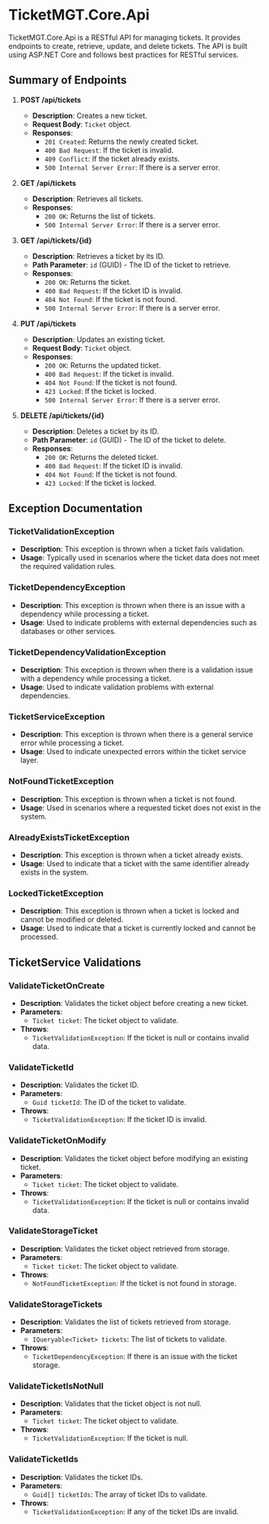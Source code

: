 # TicketMGT.Core.Api

TicketMGT.Core.Api is a RESTful API for managing tickets. It provides endpoints to create, retrieve, update, and delete tickets. The API is built using ASP.NET Core and follows best practices for RESTful services.

## Summary of Endpoints

1. **POST /api/tickets**
   - **Description**: Creates a new ticket.
   - **Request Body**: `Ticket` object.
   - **Responses**:
     - `201 Created`: Returns the newly created ticket.
     - `400 Bad Request`: If the ticket is invalid.
     - `409 Conflict`: If the ticket already exists.
     - `500 Internal Server Error`: If there is a server error.

2. **GET /api/tickets**
   - **Description**: Retrieves all tickets.
   - **Responses**:
     - `200 OK`: Returns the list of tickets.
     - `500 Internal Server Error`: If there is a server error.

3. **GET /api/tickets/{id}**
   - **Description**: Retrieves a ticket by its ID.
   - **Path Parameter**: `id` (GUID) - The ID of the ticket to retrieve.
   - **Responses**:
     - `200 OK`: Returns the ticket.
     - `400 Bad Request`: If the ticket ID is invalid.
     - `404 Not Found`: If the ticket is not found.
     - `500 Internal Server Error`: If there is a server error.

4. **PUT /api/tickets**
   - **Description**: Updates an existing ticket.
   - **Request Body**: `Ticket` object.
   - **Responses**:
     - `200 OK`: Returns the updated ticket.
     - `400 Bad Request`: If the ticket is invalid.
     - `404 Not Found`: If the ticket is not found.
     - `423 Locked`: If the ticket is locked.
     - `500 Internal Server Error`: If there is a server error.

5. **DELETE /api/tickets/{id}**
   - **Description**: Deletes a ticket by its ID.
   - **Path Parameter**: `id` (GUID) - The ID of the ticket to delete.
   - **Responses**:
     - `200 OK`: Returns the deleted ticket.
     - `400 Bad Request`: If the ticket ID is invalid.
     - `404 Not Found`: If the ticket is not found.
     - `423 Locked`: If the ticket is locked.

## Exception Documentation

### TicketValidationException

- **Description**: This exception is thrown when a ticket fails validation.
- **Usage**: Typically used in scenarios where the ticket data does not meet the required validation rules.

### TicketDependencyException

- **Description**: This exception is thrown when there is an issue with a dependency while processing a ticket.
- **Usage**: Used to indicate problems with external dependencies such as databases or other services.

### TicketDependencyValidationException

- **Description**: This exception is thrown when there is a validation issue with a dependency while processing a ticket.
- **Usage**: Used to indicate validation problems with external dependencies.

### TicketServiceException

- **Description**: This exception is thrown when there is a general service error while processing a ticket.
- **Usage**: Used to indicate unexpected errors within the ticket service layer.

### NotFoundTicketException

- **Description**: This exception is thrown when a ticket is not found.
- **Usage**: Used in scenarios where a requested ticket does not exist in the system.

### AlreadyExistsTicketException

- **Description**: This exception is thrown when a ticket already exists.
- **Usage**: Used to indicate that a ticket with the same identifier already exists in the system.

### LockedTicketException

- **Description**: This exception is thrown when a ticket is locked and cannot be modified or deleted.
- **Usage**: Used to indicate that a ticket is currently locked and cannot be processed.

## TicketService Validations

### ValidateTicketOnCreate

- **Description**: Validates the ticket object before creating a new ticket.
- **Parameters**: 
  - `Ticket ticket`: The ticket object to validate.
- **Throws**: 
  - `TicketValidationException`: If the ticket is null or contains invalid data.

### ValidateTicketId

- **Description**: Validates the ticket ID.
- **Parameters**: 
  - `Guid ticketId`: The ID of the ticket to validate.
- **Throws**: 
  - `TicketValidationException`: If the ticket ID is invalid.

### ValidateTicketOnModify

- **Description**: Validates the ticket object before modifying an existing ticket.
- **Parameters**: 
  - `Ticket ticket`: The ticket object to validate.
- **Throws**: 
  - `TicketValidationException`: If the ticket is null or contains invalid data.

### ValidateStorageTicket

- **Description**: Validates the ticket object retrieved from storage.
- **Parameters**: 
  - `Ticket ticket`: The ticket object to validate.
- **Throws**: 
  - `NotFoundTicketException`: If the ticket is not found in storage.

### ValidateStorageTickets

- **Description**: Validates the list of tickets retrieved from storage.
- **Parameters**: 
  - `IQueryable<Ticket> tickets`: The list of tickets to validate.
- **Throws**: 
  - `TicketDependencyException`: If there is an issue with the ticket storage.

### ValidateTicketIsNotNull

- **Description**: Validates that the ticket object is not null.
- **Parameters**: 
  - `Ticket ticket`: The ticket object to validate.
- **Throws**: 
  - `TicketValidationException`: If the ticket is null.

### ValidateTicketIds

- **Description**: Validates the ticket IDs.
- **Parameters**: 
  - `Guid[] ticketIds`: The array of ticket IDs to validate.
- **Throws**: 
  - `TicketValidationException`: If any of the ticket IDs are invalid.
